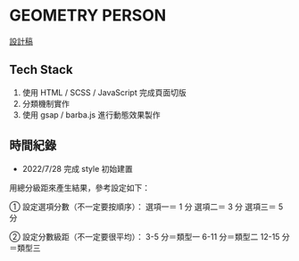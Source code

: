 # GEOMETRY PERSON

[設計稿](https://hexschool.github.io/THE_F2E_Design/week8-parallax%20scrolling/?fbclid=IwAR0tF2sY_Qcakd4fcN-Oy3RL2c36TkBCq4HuHV0DjW6yPcHoM9fqRdaA0oY#artboard0)

## Tech Stack

1. 使用 HTML / SCSS / JavaScript 完成頁面切版
2. 分類機制實作
3. 使用 gsap / barba.js 進行動態效果製作

## 時間紀錄

- 2022/7/28 完成 style 初始建置

用總分級距來產生結果，參考設定如下：

① 設定選項分數（不一定要按順序）：
選項一＝ 1 分
選項二＝ 3 分
選項三＝ 5 分

② 設定分數級距（不一定要很平均）：
3-5 分＝類型一
6-11 分＝類型二
12-15 分＝類型三
